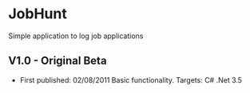 # JobHunt
Simple application to log job applications

V1.0 - Original Beta
----
- First published: 02/08/2011
Basic functionality.
Targets: C# .Net 3.5

